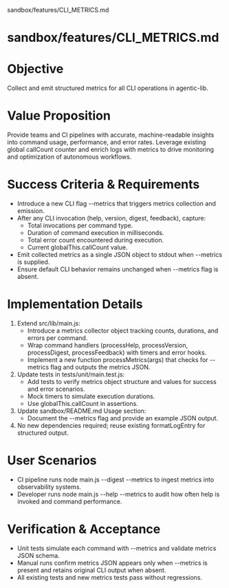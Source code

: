 sandbox/features/CLI_METRICS.md
# sandbox/features/CLI_METRICS.md
# Objective
Collect and emit structured metrics for all CLI operations in agentic-lib.

# Value Proposition
Provide teams and CI pipelines with accurate, machine-readable insights into command usage, performance, and error rates. Leverage existing global callCount counter and enrich logs with metrics to drive monitoring and optimization of autonomous workflows.

# Success Criteria & Requirements
- Introduce a new CLI flag --metrics that triggers metrics collection and emission.
- After any CLI invocation (help, version, digest, feedback), capture:
  - Total invocations per command type.
  - Duration of command execution in milliseconds.
  - Total error count encountered during execution.
  - Current globalThis.callCount value.
- Emit collected metrics as a single JSON object to stdout when --metrics is supplied.
- Ensure default CLI behavior remains unchanged when --metrics flag is absent.

# Implementation Details
1. Extend src/lib/main.js:
   - Introduce a metrics collector object tracking counts, durations, and errors per command.
   - Wrap command handlers (processHelp, processVersion, processDigest, processFeedback) with timers and error hooks.
   - Implement a new function processMetrics(args) that checks for --metrics flag and outputs the metrics JSON.
2. Update tests in tests/unit/main.test.js:
   - Add tests to verify metrics object structure and values for success and error scenarios.
   - Mock timers to simulate execution durations.
   - Use globalThis.callCount in assertions.
3. Update sandbox/README.md Usage section:
   - Document the --metrics flag and provide an example JSON output.
4. No new dependencies required; reuse existing formatLogEntry for structured output.

# User Scenarios
- CI pipeline runs node main.js --digest --metrics to ingest metrics into observability systems.
- Developer runs node main.js --help --metrics to audit how often help is invoked and command performance.

# Verification & Acceptance
- Unit tests simulate each command with --metrics and validate metrics JSON schema.
- Manual runs confirm metrics JSON appears only when --metrics is present and retains original CLI output when absent.
- All existing tests and new metrics tests pass without regressions.